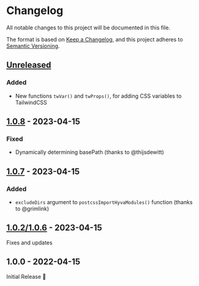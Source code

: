 # Changelog

All notable changes to this project will be documented in this file.

The format is based on [Keep a Changelog](https://keepachangelog.com/en/1.1.0/),
and this project adheres to [Semantic Versioning](https://semver.org/spec/v2.0.0.html).

## [Unreleased]

### Added

- New functions `twVar()` and `twProps()`, for adding CSS variables to TailwindCSS

## [1.0.8] - 2023-04-15

### Fixed

- Dynamically determining basePath (thanks to @thijsdewitt)

## [1.0.7] - 2023-04-15

### Added

- `excludeDirs` argument to `postcssImportHyvaModules()` function (thanks to @grimlink)

## [1.0.2/1.0.6] - 2023-04-15

Fixes and updates

## 1.0.0 - 2022-04-15

Initial Release 🎉

[unreleased]: https://github.com/hyva-themes/hyva-modules-tailwind-js/compare/1.0.8...HEAD
[1.0.8]: https://github.com/hyva-themes/hyva-modules-tailwind-js/compare/1.0.7...1.0.8
[1.0.7]: https://github.com/hyva-themes/hyva-modules-tailwind-js/compare/1.0.6...1.0.7
[1.0.2/1.0.6]: https://github.com/hyva-themes/hyva-modules-tailwind-js/compare/1.0.1...1.0.6

